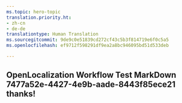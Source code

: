 ```yaml
---
ms.topic: hero-topic
translation.priority.ht:
- zh-cn
- de-de
translationtype: Human Translation
ms.sourcegitcommit: 9de9c0e51839cd272cf43c5b3f814719e6f0c5a5
ms.openlocfilehash: ef9712f598291df9ea2a8bc946095bd51d533deb

---
```

## OpenLocalization Workflow Test MarkDown 7477a52e-4427-4e9b-aade-8443f85ece21 thanks!



<!--HONumber=Jul16_HO5-->


